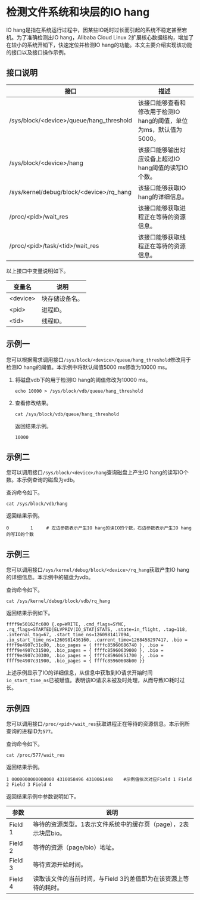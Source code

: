 # 检测文件系统和块层的IO hang

IO hang是指在系统运行过程中，因某些IO耗时过长而引起的系统不稳定甚至宕机。为了准确检测出IO hang，Alibaba Cloud Linux 2扩展核心数据结构，增加了在较小的系统开销下，快速定位并检测IO hang的功能。本文主要介绍实现该功能的接口以及接口操作示例。

## 接口说明

|接口|描述|
|--|--|
|/sys/block/<device\>/queue/hang\_threshold|该接口能够查看和修改用于检测IO hang的阈值，单位为ms，默认值为5000。|
|/sys/block/<device\>/hang|该接口能够输出对应设备上超过IO hang阈值的读写IO个数。|
|/sys/kernel/debug/block/<device\>/rq\_hang|该接口能够获取IO hang的详细信息。|
|/proc/<pid\>/wait\_res|该接口能够获取进程正在等待的资源信息。|
|/proc/<pid\>/task/<tid\>/wait\_res|该接口能够获取线程正在等待的资源信息。|

以上接口中变量说明如下。

|变量名|说明|
|---|--|
|<device\>|块存储设备名。|
|<pid\>|进程ID。|
|<tid\>|线程ID。|

## 示例一

您可以根据需求调用接口`/sys/block/<device>/queue/hang_threshold`修改用于检测IO hang的阈值。本示例中将默认阈值5000 ms修改为10000 ms。

1.  将磁盘vdb下的用于检测IO hang的阈值修改为10000 ms。

    ```
    echo 10000 > /sys/block/vdb/queue/hang_threshold
    ```

2.  查看修改结果。

    ```
    cat /sys/block/vdb/queue/hang_threshold
    ```

    返回结果示例。

    ```
    10000
    ```


## 示例二

您可以调用接口`/sys/block/<device>/hang`查询磁盘上产生IO hang的读写IO个数。本示例查询的磁盘为vdb。

查询命令如下。

```
cat /sys/block/vdb/hang
```

返回结果示例。

```
0        1     # 左边参数表示产生IO hang的读IO的个数，右边参数表示产生IO hang的写IO的个数
```

## 示例三

您可以调用接口`/sys/kernel/debug/block/<device>/rq_hang`获取产生IO hang的详细信息。本示例中的磁盘为vdb。

查询命令如下。

```
cat /sys/kernel/debug/block/vdb/rq_hang
```

返回结果示例如下。

```
ffff9e50162fc600 {.op=WRITE, .cmd_flags=SYNC, .rq_flags=STARTED|ELVPRIV|IO_STAT|STATS, .state=in_flight, .tag=118, .internal_tag=67, .start_time_ns=1260981417094, .io_start_time_ns=1260981436160, .current_time=1268458297417, .bio = ffff9e4907c31c00, .bio_pages = { ffffc85960686740 }, .bio = ffff9e4907c31500, .bio_pages = { ffffc85960639000 }, .bio = ffff9e4907c30300, .bio_pages = { ffffc85960651700 }, .bio = ffff9e4907c31900, .bio_pages = { ffffc85960608b00 }}
```

上述示例显示了IO的详细信息，从信息中获取到IO请求开始时间`io_start_time_ns`已被赋值。表明该IO请求未被及时处理，从而导致IO耗时过长。

## 示例四

您可以调用接口`/proc/<pid>/wait_res`获取进程正在等待的资源信息。本示例所查询的进程ID为`577`。

查询命令如下。

```
cat /proc/577/wait_res
```

返回结果示例。

```
1 0000000000000000 4310058496 4310061448    #示例值依次对应Field 1 Field 2 Field 3 Field 4
```

返回结果示例中参数说明如下。

|参数|说明|
|--|--|
|Field 1|等待的资源类型。1表示文件系统中的缓存页（page），2表示块层bio。|
|Field 2|等待的资源（page/bio）地址。|
|Field 3|等待资源开始时间。|
|Field 4|读取该文件的当前时间，与Field 3的差值即为在该资源上等待的耗时。|

